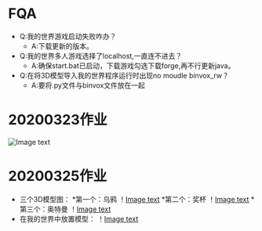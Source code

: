 # FQA
* Q:我的世界游戏启动失败咋办？
  * A:下载更新的版本。
* Q:我的世界多人游戏选择了localhost,一直连不进去？
  * A:确保start.bat已启动，下载游戏勾选下载forge,再不行更新java。
* Q:在将3D模型导入我的世界程序运行时出现no moudle binvox_rw？
  * A:要将.py文件与binvox文件放在一起
 
# 20200323作业
![Image text](https://raw.githubusercontent.com/shiep18/EIS2020/master/students/zengkexiang/myhouse.png)

# 20200325作业
* 三个3D模型图：
  *第一个：乌鸦
  ！[Image text](https://github.com/shiep18/EIS2020/blob/master/students/zengkexiang/3D/crow.JPG)
  *第二个：奖杯
  ！[Image text](https://github.com/shiep18/EIS2020/blob/master/students/zengkexiang/3D/trophy.JPG)
  *第三个：奥特曼
  ！[Image text](https://github.com/shiep18/EIS2020/blob/master/students/zengkexiang/3D/ultraman.JPG)
* 在我的世界中放置模型：
！[Image text](https://github.com/shiep18/EIS2020/blob/master/students/zengkexiang/3D/mycrow.png)
